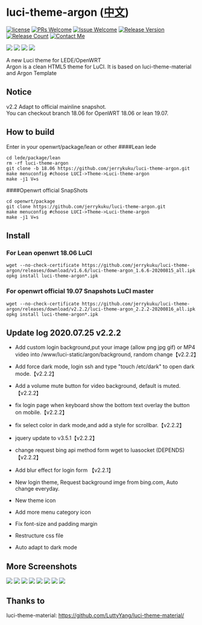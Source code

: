 # luci-theme-argon ([中文](/README_ZH.md))

[1]: https://img.shields.io/badge/license-MIT-brightgreen.svg
[2]: /LICENSE
[3]: https://img.shields.io/badge/PRs-welcome-brightgreen.svg
[4]: https://github.com/jerrykuku/luci-theme-argon/pulls
[5]: https://img.shields.io/badge/Issues-welcome-brightgreen.svg
[6]: https://github.com/jerrykuku/luci-theme-argon/issues/new
[7]: https://img.shields.io/badge/release-v2.2.2-blue.svg?
[8]: https://github.com/jerrykuku/luci-theme-argon/releases
[9]: https://img.shields.io/github/downloads/jerrykuku/luci-theme-argon/total
[10]: https://img.shields.io/badge/Contact-telegram-blue
[11]: https://t.me/jerryk6
[![license][1]][2]
[![PRs Welcome][3]][4]
[![Issue Welcome][5]][6]
[![Release Version][7]][8]
[![Release Count][9]][8]
[![Contact Me][10]][11]

![](/Screenshots/pc/light1.jpg)
![](/Screenshots/pc/dark1.jpg)
![](/Screenshots/phone/light1.jpg)
![](/Screenshots/phone/dark1.jpg)

A new Luci theme for LEDE/OpenWRT  
Argon is a clean HTML5 theme for LuCI. It is based on luci-theme-material and Argon Template  

## Notice 
v2.2 Adapt to official mainline snapshot.  
You can checkout branch 18.06 for  OpenWRT 18.06 or lean 19.07.

## How to build

Enter in your openwrt/package/lean  or  other
####Lean lede
```
cd lede/package/lean  
rm -rf luci-theme-argon  
git clone -b 18.06 https://github.com/jerrykuku/luci-theme-argon.git  
make menuconfig #choose LUCI->Theme->Luci-theme-argon  
make -j1 V=s  
```

####Openwrt official SnapShots
```
cd openwrt/package
git clone https://github.com/jerrykuku/luci-theme-argon.git  
make menuconfig #choose LUCI->Theme->Luci-theme-argon  
make -j1 V=s  
```

## Install 
### For Lean openwrt 18.06 LuCI
```
wget --no-check-certificate https://github.com/jerrykuku/luci-theme-argon/releases/download/v1.6.6/luci-theme-argon_1.6.6-20200815_all.ipk
opkg install luci-theme-argon*.ipk
```

### For openwrt official 19.07 Snapshots LuCI master 
```
wget --no-check-certificate https://github.com/jerrykuku/luci-theme-argon/releases/download/v2.2.2/luci-theme-argon_2.2.2-20200816_all.ipk
opkg install luci-theme-argon*.ipk
```

## Update log 2020.07.25 v2.2.2 

- Add custom login background,put your image (allow png jpg gif) or MP4 video into /www/luci-static/argon/background, random change【v2.2.2】
- Add force dark mode, login ssh and type "touch /etc/dark" to open dark mode.【v2.2.2】
- Add a volume mute button for video background, default is muted.【v2.2.2】
- fix login page when keyboard show the bottom text overlay the button on mobile.【v2.2.2】
- fix select color in dark mode,and add a style for scrollbar.【v2.2.2】
- jquery update to v3.5.1【v2.2.2】
- change request bing api method form wget to luasocket (DEPENDS)【v2.2.2】

- Add blur effect for login form 【v2.2.1】
- New login theme, Request background imge from bing.com, Auto change everyday. 
- New theme icon 
- Add more menu category  icon 
- Fix font-size and padding margin 
- Restructure css file 
- Auto adapt to dark mode

## More Screenshots

![](/Screenshots/pc/light2.jpg)
![](/Screenshots/pc/light3.jpg)
![](/Screenshots/pc/dark2.jpg)
![](/Screenshots/pc/dark3.jpg)
![](/Screenshots/phone/light2.jpg)
![](/Screenshots/phone/light3.jpg)
![](/Screenshots/phone/dark2.jpg)
![](/Screenshots/phone/dark3.jpg)

## Thanks to 
luci-theme-material: https://github.com/LuttyYang/luci-theme-material/
